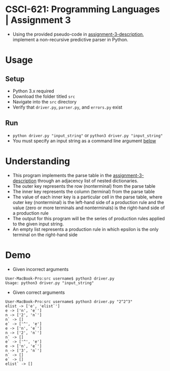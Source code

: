 # CSCI-621: Programming Languages | Assignment 3

- Using the provided pseudo-code in [assignment-3-description](https://github.com/tpang29/CSCI-621-Assignment-3/blob/master/assignment-3-description.pdf), implement a non-recursive predictive parser in Python.

# Usage

## Setup
- Python 3.x required
- Download the folder titled `src`
- Navigate into the `src` directory
- Verify that `driver.py`, `parser.py`, and `errors.py` exist

## Run
- `python driver.py "input_string"` or `python3 driver.py "input_string"`
- You must specify an input string as a command line argument [below](#Demo)
# Understanding
- This program implements the parse table in the [assignment-3-description](https://github.com/tpang29/CSCI-621-Assignment-3/blob/master/assignment-3-description.pdf) through an adjacency list of nested dictionaries. 
- The outer key represents the row (nonterminal) from the parse table
- The inner key represents the column (terminal) from the parse table
- The value of each inner key is a particular cell in the parse table, where outer key (nonterminal) is the left-hand side of a production rule and the value (zero or more terminals and nonterminals) is the right-hand side of a production rule
- The output for this program will be the series of production rules applied to the given input string.
- An empty list represents a production rule in which epsilon is the only terminal on the right-hand side

# Demo
- Given incorrect arguments
```
User-MacBook-Pro:src username$ python3 driver.py 
Usage: python3 driver.py "input_string"
```
- Given correct arguments
```
User-MacBook-Pro:src username$ python3 driver.py "2^2^3"
elist -> ['e', 'elist`']
e -> ['n', 'e`']
n -> ['2', 'n`']
n` -> []
e` -> ['^', 'e']
e -> ['n', 'e`']
n -> ['2', 'n`']
n` -> []
e` -> ['^', 'e']
e -> ['n', 'e`']
n -> ['3', 'n`']
n` -> []
e` -> []
elist` -> []
```